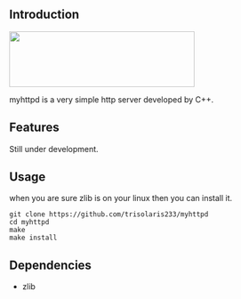 ## Introduction
<img src="ttps://github.com/trisolaris233/myhttpd/raw/master/src/welcome/myhttpd.png" width="333px" height="100px"/>

myhttpd is a very simple http server developed by C++.

## Features
Still under development.

## Usage
when you are sure zlib is on your linux then you can install it.
```
git clone https://github.com/trisolaris233/myhttpd
cd myhttpd
make
make install
```

## Dependencies
- zlib
